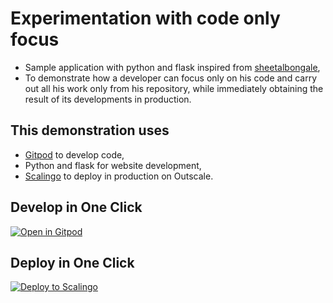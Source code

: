 # Experimentation with code only focus

* Sample application with python and flask inspired from [sheetalbongale](https://github.com/sheetalbongale/austin-sharedmobility-webapp),
* To demonstrate how a developer can focus only on his code and carry out all his work only from his repository, while immediately obtaining the result of its developments in production.

## This demonstration uses

* [Gitpod](https://gitpod.io) to develop code,
* Python and flask for website development,
* [Scalingo](https://scalingo.com) to deploy in production on Outscale.

## Develop in One Click

[![Open in Gitpod](https://gitpod.io/button/open-in-gitpod.svg)](https://gitpod.io/#https://github.com/AntoineMeheut/Experimentation)

## Deploy in One Click

[![Deploy to Scalingo](https://cdn.scalingo.com/deploy/button.svg)](https://my.osc-fr1.scalingo.com/deploy?source=https://github.com/AntoineMeheut/Experimentation)
